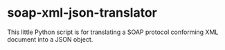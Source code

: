 # soap-xml-json-translator
This little Python script is for translating a SOAP protocol conforming XML document into a JSON object. 
